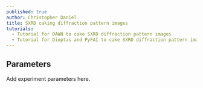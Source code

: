 ```yaml
---
published: true
author: Christopher Daniel
title: SXRD caking diffraction pattern images
tutorials:
  - Tutorial for DAWN to cake SXRD diffraction pattern images
  - Tutorial for Dioptas and PyFAI to cake SXRD diffraction pattern images
---
```

## Parameters

Add experiment parameters here.
